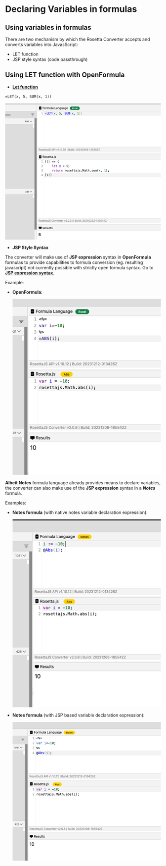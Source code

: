 # Declaring Variables in formulas

## Using variables in formulas
There are two mechanism by which the Rosetta Converter accepts and converts variables into JavasScript:

- LET function
- JSP style syntax (code passthrough)

## Using LET function with OpenFormula

- [**Let function**](https://support.microsoft.com/en-us/office/let-function-34842dd8-b92b-4d3f-b325-b8b8f9908999)

```
=LET(x, 5, SUM(x, 1))
```
![alt text](../assets/images/vflet.png)

- **JSP Style Syntax**

The converter will make use of **JSP expression** syntax in **OpenFormula** formulas to provide capabilities to formula conversion (eg. resulting javascript) not currently possible with strictly open formula syntax. Go to  [**JSP expression syntax**](https://docs.oracle.com/javaee/5/tutorial/doc/bnaov.html).

Example:

- **OpenFormula:**

    ![alt text](../assets/images/vfjsp.png)

**Albeit Notes** formula language already provides means to declare variables, the converter can also make use of the **JSP expression** syntax in a ***Notes*** formula.

Examples:

- **Notes formula** (with native notes variable declaration expression):
    
    ![alt text](../assets/images/vfnotesnative.png)


- **Notes formula** (with JSP based variable declaration expression):

    ![alt text](../assets/images/vfnotesjsp.png)

    

